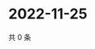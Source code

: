 # 2022-11-25

共 0 条

<!-- BEGIN WEIBO -->
<!-- 最后更新时间 Fri Nov 25 2022 07:15:41 GMT+0800 (China Standard Time) -->

<!-- END WEIBO -->
